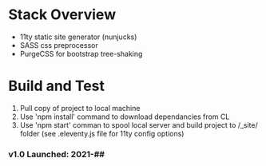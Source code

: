 # Stack Overview
-   11ty static site generator (nunjucks)
-   SASS css preprocessor
-   PurgeCSS for bootstrap tree-shaking

# Build and Test
1.	Pull copy of project to local machine
2.  Use 'npm install' command to download dependancies from CL
3.  Use 'npm start' comman to spool local server and build project to /_site/ folder (see .eleventy.js file for 11ty config options)

### v1.0 Launched: 2021-##
